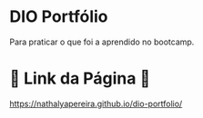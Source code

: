 # DIO Portfólio
Para praticar o que foi a aprendido no bootcamp.

# 🔸 Link da Página 🔸
https://nathalyapereira.github.io/dio-portfolio/
